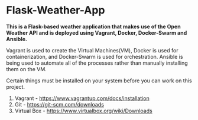 # Flask-Weather-App
**This is a Flask-based weather application that makes use of the Open Weather API and is deployed using Vagrant, Docker, Docker-Swarm and Ansible.**

Vagrant is used to create the Virtual Machines(VM), Docker is used for containerization, and Docker-Swarm is used for orchestration. Ansible is being used to automate all of the processes rather than manually installing them on the VM.

Certain things must be installed on your system before you can work on this project.

1. Vagrant - https://www.vagrantup.com/docs/installation
2. Git - https://git-scm.com/downloads
3. Virtual Box - https://www.virtualbox.org/wiki/Downloads
